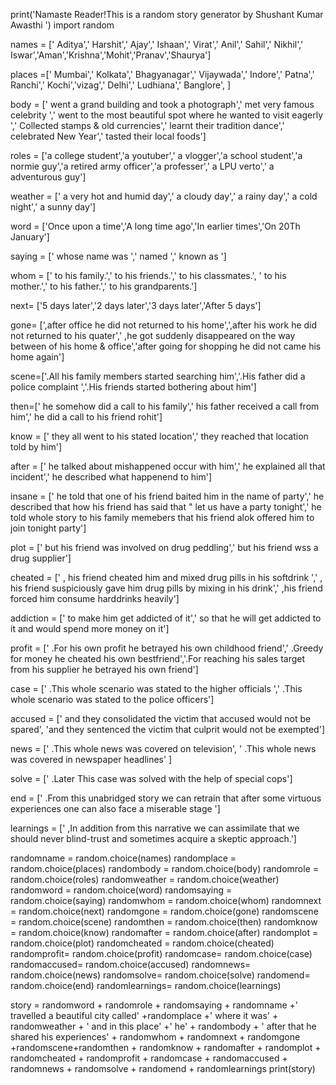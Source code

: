 print('Namaste Reader!This is a random story generator by Shushant Kumar Awasthi ')
import random


names = [' Aditya',' Harshit',' Ajay',' Ishaan',' Virat',' Anil',' Sahil',' Nikhil',' Iswar','Aman','Krishna','Mohit','Pranav','Shaurya']

places =[' Mumbai',' Kolkata',' Bhagyanagar',' Vijaywada',' Indore',' Patna',' Ranchi',' Kochi','vizag',' Delhi',' Ludhiana',' Banglore', ]

body = [' went a grand building and took a photograph',' met very famous celebrity ',' went to the most beautiful spot where he wanted to visit eagerly ',' Collected stamps & old currencies',' learnt their tradition dance',' celebrated New Year',' tasted their local foods']

roles = ['a college student','a youtuber',' a vlogger','a school student','a normie guy','a retired army officer','a professer',' a LPU verto',' a adventurous guy']

weather = [' a very hot and humid day',' a cloudy day',' a rainy day',' a cold night',' a sunny day']

word = ['Once upon a time','A long time ago','In earlier times','On 20Th January']

saying = [' whose name was ',' named ',' known as ']

whom = [' to his family.',' to his friends.',' to his classmates.', ' to his mother.',' to his father.',' to his grandparents.']

next= ['5 days later','2 days later','3 days later','After 5 days']

gone= [',after office he did not returned to his home',',after his work he did not returned to his quater',' ,he got suddenly disappeared on the way between of his home & office','after going for shopping he did not came his home again']

scene=['.All his family members started searching him','.His father did a police complaint ','.His friends started bothering about him']

then=[' he somehow did a call to his family',' his father received a call from him',' he did a call to his friend rohit']

know = [' they all went to his stated location',' they reached that location told by him']

after = [' he talked about mishappened occur with him',' he explained all that incident',' he described what happenend to him']

insane = [' he told that one of his friend baited him in the name of party',' he described that how his friend has said that " let us have a party tonight',' he told whole story to his family memebers that his friend alok offered him to join tonight party']

plot = [' but his friend was involved on drug peddling',' but his friend wss a drug supplier']

cheated = [' , his friend cheated him and mixed drug pills in his softdrink ',' , his friend suspiciously gave him drug pills by mixing in his drink',' ,his friend forced him consume harddrinks heavily']

addiction = [' to make him get addicted of it',' so that he will get addicted to it and would spend more money on it']

profit = [' .For his own profit he betrayed his own childhood friend',' .Greedy for money he cheated his own bestfriend','.For reaching his sales target from his supplier he betrayed his own friend']

case = [' .This whole scenario was stated to the higher officials ',' .This whole scenario was stated to the police officers'] 

accused = [' and they consolidated the victim that accused would not be spared', 'and they sentenced the victim that culprit would not be exempted']

news = [' .This whole news was covered on television', ' .This whole news was covered in newspaper headlines' ]

solve = [' .Later This case was solved with the help of special cops']

end = [' .From this unabridged story we can retrain that after some virtuous experiences one can also face a miserable stage ']

learnings = [' ,In addition from this narrative we can assimilate that we should never blind-trust and sometimes acquire a skeptic approach.']

randomname = random.choice(names)
randomplace = random.choice(places)
randombody = random.choice(body)
randomrole = random.choice(roles)
randomweather = random.choice(weather)
randomword = random.choice(word)
randomsaying = random.choice(saying)
randomwhom = random.choice(whom)
randomnext = random.choice(next)
randomgone = random.choice(gone)
randomscene = random.choice(scene)
randomthen = random.choice(then)
randomknow = random.choice(know)
randomafter = random.choice(after)
randomplot = random.choice(plot)
randomcheated = random.choice(cheated)
randomprofit= random.choice(profit)
randomcase= random.choice(case)
randomaccused= random.choice(accused)
randomnews= random.choice(news)
randomsolve= random.choice(solve)
randomend= random.choice(end)
randomlearnings= random.choice(learnings)

story = randomword + randomrole + randomsaying + randomname +' travelled a beautiful city called' +randomplace +' where it was' + randomweather + ' and in this place'  +' he' + randombody + ' after that he shared his experiences' + randomwhom + randomnext + randomgone +randomscene+randomthen + randomknow + randomafter + randomplot + randomcheated + randomprofit + randomcase + randomaccused + randomnews + randomsolve + randomend + randomlearnings
print(story)
